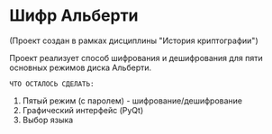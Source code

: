 # Шифр Альберти
(Проект создан в рамках дисциплины "История криптографии")

Проект реализует способ шифрования и дешифрования для пяти основных режимов диска Альберти.

    ЧТО ОСТАЛОСЬ СДЕЛАТЬ:
  1. Пятый режим (с паролем) - шифрование/дешифрование
  2. Графический интерфейс (PyQt)
  3. Выбор языка  

